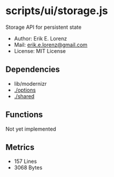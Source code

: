 # scripts/ui/storage.js


Storage API for persistent state
* Author: Erik E. Lorenz 
* Mail: <erik.e.lorenz@gmail.com>
* License: MIT License


## Dependencies

* lib/modernizr
* <a href="./options.html">./options</a>
* <a href="./shared.html">./shared</a>

## Functions

Not yet implemented

## Metrics

* 157 Lines
* 3068 Bytes

